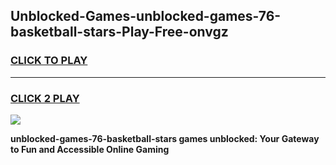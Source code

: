 
## Unblocked-Games-unblocked-games-76-basketball-stars-Play-Free-onvgz
<h3>
<a href="https://premium76.site?title=unblocked-games-76-basketball-stars&ref=21A">CLICK TO PLAY</a></h3>
<hr>

<h3>
<a href="https://premium76.site?title=unblocked-games-76-basketball-stars&ref=21A">CLICK 2 PLAY</a>
  
</h3>

<a href="https://premium76.site?title=unblocked-games-76-basketball-stars&ref=21A"><img src="https://clearcache.store/games.png"></a>


**unblocked-games-76-basketball-stars games unblocked: Your Gateway to Fun and Accessible Online Gaming**

